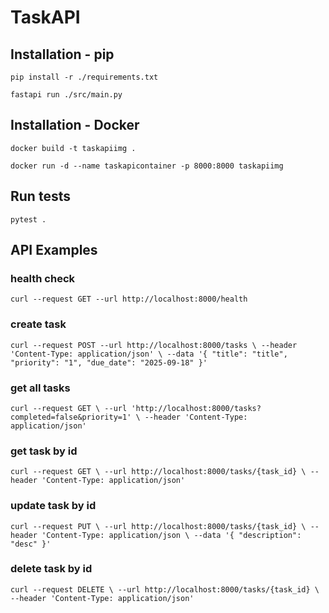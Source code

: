 # TaskAPI

## Installation - pip

`pip install -r ./requirements.txt`

`fastapi run ./src/main.py  `

## Installation - Docker

`docker build -t taskapiimg .`

`docker run -d --name taskapicontainer -p 8000:8000 taskapiimg`

## Run tests

`pytest .`

## API Examples

### health check
`curl --request GET --url http://localhost:8000/health`

### create task
`curl --request POST --url http://localhost:8000/tasks \
--header 'Content-Type: application/json' \
--data '{
  "title": "title",
  "priority": "1",
  "due_date": "2025-09-18"
}'`

### get all tasks

`curl --request GET \
  --url 'http://localhost:8000/tasks?completed=false&priority=1' \
  --header 'Content-Type: application/json'`

### get task by id

`curl --request GET \
  --url http://localhost:8000/tasks/{task_id} \
  --header 'Content-Type: application/json'`

### update task by id

`curl --request PUT \
  --url http://localhost:8000/tasks/{task_id} \
  --header 'Content-Type: application/json \
  --data '{
  "description": "desc"
}'`

### delete task by id

`curl --request DELETE \
  --url http://localhost:8000/tasks/{task_id} \
  --header 'Content-Type: application/json'`